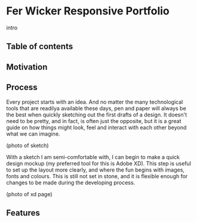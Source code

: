 # Fer Wicker Responsive Portfolio
intro

## Table of contents

## Motivation

## Process
Every project starts with an idea. And no matter the many technological tools that are readilya available these days, pen and paper will always be the best when quickly sketching out the first drafts of a design. It doesn't need to be pretty, and in fact, is often just the opposite, but it is a great guide on how things might look, feel and interact with each other beyond what we can imagine.

(photo of sketch)

With a sketch I am semi-comfortable with, I can begin to make a quick design mockup (my preferred tool for this is Adobe XD). This step is useful to set up the layout more clearly, and where the fun begins with images, fonts and colours. This is still not set in stone, and it is flexible enough for changes to be made during the developing process. 

(photo of xd page)

## Features

